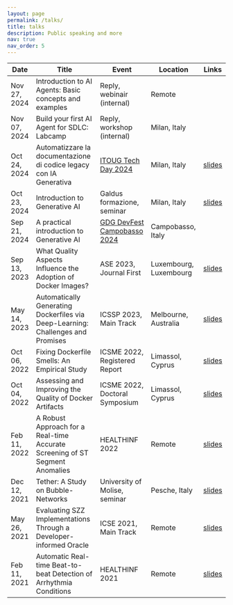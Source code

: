```yaml
---
layout: page
permalink: /talks/
title: talks
description: Public speaking and more
nav: true
nav_order: 5
---
```


<table class="table table-striped table-sm">
  <thead>
    <tr>
      <th scope="col">Date</th>
      <th scope="col">Title</th>
      <th scope="col">Event</th>
      <th scope="col">Location</th>
      <th scope="col">Links</th>
    </tr>
  </thead>
  <tbody>
    <tr>
      <td>Nov 27, 2024</td>
      <td>Introduction to AI Agents: Basic concepts and examples</td>
      <td>Reply, webinair (internal)</td>
      <td>Remote</td>
      <td></td>
    </tr>
    <tr>
      <td>Nov 07, 2024</td>
      <td>Build your first AI Agent for SDLC: Labcamp</td>
      <td>Reply, workshop (internal)</td>
      <td>Milan, Italy</td>
      <td></td>
    </tr>
    <tr>
      <td>Oct 24, 2024</td>
      <td>Automatizzare la documentazione di codice legacy con IA Generativa</td>
      <td><a href="https://itoug.it/itoug-tech-day-milano-2024/" target="_blank">ITOUG Tech Day 2024</a></td>
      <td>Milan, Italy</td>
      <td><a href="/assets/pdf/itoug2024.pdf" target="_blank">slides</a></td>
    </tr>
    <tr>
      <td>Oct 23, 2024</td>
      <td>Introduction to Generative AI</td>
      <td>Galdus formazione, seminar</td>
      <td>Milan, Italy</td>
      <td><a href="/assets/pdf/gladus_itoug2024.pdf" target="_blank">slides</a></td>
    </tr>
    <tr>
      <td>Sep 21, 2024</td>
      <td>A practical introduction to Generative AI</td>
      <td><a href="https://devfest.gdgcampobasso.it/" target="_blank">GDG DevFest Campobasso 2024</a></td>
      <td>Campobasso, Italy</td>
      <td></td>
    </tr>
    <tr>
      <td>Sep 13, 2023</td>
      <td>What Quality Aspects Influence the Adoption of Docker Images?</td>
      <td>ASE 2023, Journal First</td>
      <td>Luxembourg, Luxembourg</td>
      <td><a href="/assets/pdf/talkASE2023dockerqualitymetrics.pdf" target="_blank">slides</a></td>
    </tr>
    <tr>
      <td>May 14, 2023</td>
      <td>Automatically Generating Dockerfiles via Deep-Learning: Challenges and Promises</td>
      <td>ICSSP 2023, Main Track</td>
      <td>Melbourne, Australia</td>
      <td><a href="/assets/pdf/talkICSSP23dockergen.pdf" target="_blank">slides</a></td>
    </tr>
    <tr>
      <td>Oct 06, 2022</td>
      <td>Fixing Dockerfile Smells: An Empirical Study</td>
      <td>ICSME 2022, Registered Report</td>
      <td>Limassol, Cyprus</td>
      <td><a href="/assets/pdf/talkICSME22fixingdockerfilesmell.pdf" target="_blank">slides</a></td>
    </tr>
    <tr>
      <td>Oct 04, 2022</td>
      <td>Assessing and Improving the Quality of Docker Artifacts</td>
      <td>ICSME 2022, Doctoral Symposium</td>
      <td>Limassol, Cyprus</td>
      <td><a href="/assets/pdf/talkICSME22doctoralsymposium.pdf" target="_blank">slides</a></td>
    </tr>
    <tr>
     <td>Feb 11, 2022</td>
      <td>A Robust Approach for a Real-time Accurate Screening of ST Segment Anomalies</td>
      <td>HEALTHINF 2022</td>
      <td>Remote</td>
      <td><a href="/assets/pdf/talkHEALTHINF2022stsloping.pdf" target="_blank">slides</a></td>
    </tr>
    <tr>
      <td>Dec 12, 2021</td>
      <td>Tether: A Study on Bubble-Networks</td>
      <td>University of Molise, seminar</td>
      <td>Pesche, Italy</td>
      <td><a href="/assets/pdf/talkFrontiersTether.pdf" target="_blank">slides</a></td>
    </tr>
    <tr>
      <td>May 26, 2021</td>
      <td>Evaluating SZZ Implementations Through a Developer-informed Oracle</td>
      <td>ICSE 2021, Main Track</td>
      <td>Remote</td>
      <td><a href="/assets/pdf/talkICSE2021szz.pdf" target="_blank">slides</a></td>
    </tr>
    <tr>
      <td>Feb 11, 2021</td>
      <td>Automatic Real-time Beat-to-beat Detection of Arrhythmia Conditions</td>
      <td>HEALTHINF 2021</td>
      <td>Remote</td>
      <td><a href="/assets/pdf/talkHEALTHINF2021arrhythmia.pdf" target="_blank">slides</a></td>
    </tr>
  </tbody>
</table>
